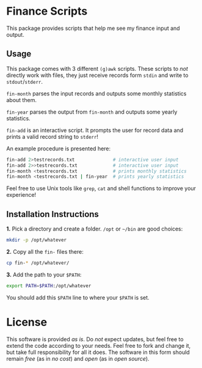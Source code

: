 Finance Scripts
===============

This package provides scripts that help me see my finance input and output.

Usage
-----

This package comes with 3 different `(g)awk` scripts. These scripts to _not_
directly work with files, they just receive records form `stdin` and write to
`stdout`/`stderr`.

`fin-month` parses the input records and outputs some monthly statistics about
them.

`fin-year` parses the output from `fin-month` and outputs some yearly
statistics.

`fin-add` is an interactive script. It prompts the user for record data and
prints a valid record string to `stderr`!

An example procedure is presented here:

```bash
fin-add 2>testrecords.txt              # interactive user input
fin-add 2>>testrecords.txt             # interactive user input
fin-month <testrecords.txt             # prints monthly statistics
fin-month <testrecords.txt | fin-year  # prints yearly statistics
```

Feel free to use Unix tools like `grep`, `cat` and shell functions to improve
your experience!

Installation Instructions
-------------------------

**1\.** Pick a directory and create a folder. `/opt` or `~/bin` are good
choices:

```bash
mkdir -p /opt/whatever
```

**2\.** Copy all the `fin-` files there:

```bash
cp fin-* /opt/whatever/
```

**3\.** Add the path to your `$PATH`:

```bash
export PATH=$PATH:/opt/whatever
```

You should add this `$PATH` line to where your `$PATH` is set.

License
=======

This software is provided _as is_. Do _not_ expect updates, but feel free to
extend the code according to your needs. Feel free to fork and change it, but
take full responsibility for all it does. The software in this form should
remain _free_ (as in _no cost_) and _open_ (as in _open source_).
